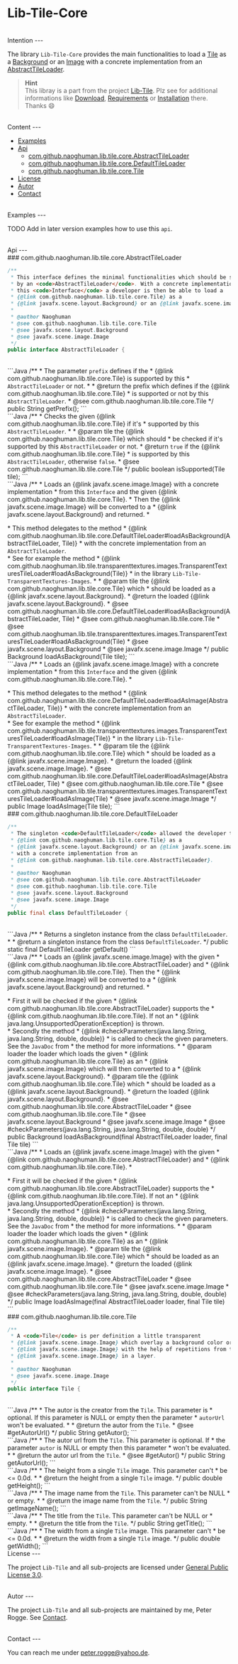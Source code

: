 Lib-Tile-Core
===



<br />
Intention
---

The library `Lib-Tile-Core` provides the main functionalities to load a [Tile] 
as a [Background] or an [Image] with a concrete implementation from an 
[AbstractTileLoader].

> __Hint__  
> This libray is a part from the project [Lib-Tile]. Plz see for additional 
> informations like [Download], [Requirements] or [Installation] there. Thanks :smile:



<br />
Content
---

* [Examples](#Examples)
* [Api](#Api)
    * [com.github.naoghuman.lib.tile.core.AbstractTileLoader](#AbTiLo)
    * [com.github.naoghuman.lib.tile.core.DefaultTileLoader](#DeTiLo)
    * [com.github.naoghuman.lib.tile.core.Tile](#Ti)
* [License](#License)
* [Autor](#Autor)
* [Contact](#Contact)



<br />
Examples<a name="Examples" />
---

TODO Add in later version examples how to use this `api`.



<br />
Api<a name="Api" />
---


<br />
### com.github.naoghuman.lib.tile.core.AbstractTileLoader<a name="AbTiLo" />

```Java
/**
 * This interface defines the minimal functionalities which should be supported 
 * by an <code>AbstractTileLoader</code>. With a concrete implementation from 
 * this <code>Interface</code> a developer is then be able to load a 
 * {@link com.github.naoghuman.lib.tile.core.Tile} as a 
 * {@link javafx.scene.layout.Background} or an {@link javafx.scene.image.Image}.
 *
 * @author Naoghuman
 * @see com.github.naoghuman.lib.tile.core.Tile
 * @see javafx.scene.layout.Background
 * @see javafx.scene.image.Image
 */
public interface AbstractTileLoader {
```

<br />
```Java
/**
 * The parameter <code>prefix</code> defines if the 
 * {@link com.github.naoghuman.lib.tile.core.Tile} is supported by this 
 * <code>AbstractTileLoader</code> or not.
 *
 * @return the prefix which defines if the {@link com.github.naoghuman.lib.tile.core.Tile} 
 * is supported or not by this <code>AbstractTileLoader</code>.
 * @see com.github.naoghuman.lib.tile.core.Tile
 */
public String getPrefix();
```

<br />
```Java
/**
 * Checks the given {@link com.github.naoghuman.lib.tile.core.Tile} if it's 
 * supported by this <code>AbstractTileLoader</code>.
 * 
 * @param tile the {@link com.github.naoghuman.lib.tile.core.Tile} which should 
 * be checked if it's supported by this <code>AbstractTileLoader</code> or not.
 * @return <code>true</code> if the {@link com.github.naoghuman.lib.tile.core.Tile} 
 * is supported by this <code>AbstractTileLoader</code>, otherwise <code>false</code>.
 * @see com.github.naoghuman.lib.tile.core.Tile
 */
public boolean isSupported(Tile tile);
```

<br />
```Java
/**
 * Loads an {@link javafx.scene.image.Image} with a concrete implementation 
 * from this <code>Interface</code> and the given {@link com.github.naoghuman.lib.tile.core.Tile}. 
 * Then the {@link javafx.scene.image.Image} will be converted to a 
 * {@link javafx.scene.layout.Background} and returned.
 * <p />
 * This method delegates to the method 
 * {@link com.github.naoghuman.lib.tile.core.DefaultTileLoader#loadAsBackground(AbstractTileLoader, Tile)}
 * with the concrete implementation from an <code>AbstractTileLoader</code>.<br />
 * See for example the method 
 * {@link com.github.naoghuman.lib.tile.transparenttextures.images.TransparentTexturesTileLoader#loadAsBackground(Tile)} 
 * in the library <code>Lib-Tile-TransparentTextures-Images</code>.
 * 
 * @param tile the {@link com.github.naoghuman.lib.tile.core.Tile} which 
 * should be loaded as a {@link javafx.scene.layout.Background}.
 * @return the loaded {@link javafx.scene.layout.Background}.
 * @see com.github.naoghuman.lib.tile.core.DefaultTileLoader#loadAsBackground(AbstractTileLoader, Tile)
 * @see com.github.naoghuman.lib.tile.core.Tile
 * @see com.github.naoghuman.lib.tile.transparenttextures.images.TransparentTexturesTileLoader#loadAsBackground(Tile)
 * @see javafx.scene.layout.Background
 * @see javafx.scene.image.Image
 */
public Background loadAsBackground(Tile tile);
```

<br />
```Java
/**
 * Loads an {@link javafx.scene.image.Image} with a concrete implementation 
 * from this <code>Interface</code> and the given {@link com.github.naoghuman.lib.tile.core.Tile}.
 * <p />
 * This method delegates to the method 
 * {@link com.github.naoghuman.lib.tile.core.DefaultTileLoader#loadAsImage(AbstractTileLoader, Tile)}
 * with the concrete implementation from an <code>AbstractTileLoader</code>.<br />
 * See for example the method 
 * {@link com.github.naoghuman.lib.tile.transparenttextures.images.TransparentTexturesTileLoader#loadAsImage(Tile)}
 * in the library <code>Lib-Tile-TransparentTextures-Images</code>.
 * 
 * @param tile the {@link com.github.naoghuman.lib.tile.core.Tile} which 
 * should be loaded as a {@link javafx.scene.image.Image}.
 * @return the loaded {@link javafx.scene.image.Image}.
 * @see com.github.naoghuman.lib.tile.core.DefaultTileLoader#loadAsImage(AbstractTileLoader, Tile)
 * @see com.github.naoghuman.lib.tile.core.Tile
 * @see com.github.naoghuman.lib.tile.transparenttextures.images.TransparentTexturesTileLoader#loadAsImage(Tile)
 * @see javafx.scene.image.Image
*/
public Image loadAsImage(Tile tile);
```


<br />
### com.github.naoghuman.lib.tile.core.DefaultTileLoader<a name="DeTiLo" />

```Java
/**
 * The singleton <code>DefaultTileLoader</code> allowed the developer to load a 
 * {@link com.github.naoghuman.lib.tile.core.Tile} as a 
 * {@link javafx.scene.layout.Background} or an {@link javafx.scene.image.Image} 
 * with a concrete implementation from an 
 * {@link com.github.naoghuman.lib.tile.core.AbstractTileLoader}.
 * 
 * @author Naoghuman
 * @see com.github.naoghuman.lib.tile.core.AbstractTileLoader
 * @see com.github.naoghuman.lib.tile.core.Tile
 * @see javafx.scene.layout.Background
 * @see javafx.scene.image.Image
 */
public final class DefaultTileLoader {
```

<br />
```Java
/**
 * Returns a singleton instance from the class <code>DefaultTileLoader</code>.
 * 
 * @return a singleton instance from the class <code>DefaultTileLoader</code>.
 */
public static final DefaultTileLoader getDefault()
```

<br />
```Java
/**
 * Loads an {@link javafx.scene.image.Image} with the given 
 * {@link com.github.naoghuman.lib.tile.core.AbstractTileLoader} and 
 * {@link com.github.naoghuman.lib.tile.core.Tile}. Then the 
 * {@link javafx.scene.image.Image} will be converted to a 
 * {@link javafx.scene.layout.Background} and returned.
 * <p />
 * First it will be checked if the given 
 * {@link com.github.naoghuman.lib.tile.core.AbstractTileLoader} supports the 
 * {@link com.github.naoghuman.lib.tile.core.Tile}. If not an 
 * {@link java.lang.UnsupportedOperationException} is thrown.<br />
 * Secondly the method 
 * {@link #checkParameters(java.lang.String, java.lang.String, double, double)}
 * is called to check the given parameters. See the <code>JavaDoc</code> from 
 * the method for more informations.
 * 
 * @param loader the loader which loads the given 
 * {@link com.github.naoghuman.lib.tile.core.Tile} as an 
 * {@link javafx.scene.image.Image} which will then converted to a 
 * {@link javafx.scene.layout.Background}.
 * @param tile the {@link com.github.naoghuman.lib.tile.core.Tile} which 
 * should be loaded as a {@link javafx.scene.layout.Background}.
 * @return the loaded {@link javafx.scene.layout.Background}.
 * @see com.github.naoghuman.lib.tile.core.AbstractTileLoader
 * @see com.github.naoghuman.lib.tile.core.Tile
 * @see javafx.scene.layout.Background
 * @see javafx.scene.image.Image
 * @see #checkParameters(java.lang.String, java.lang.String, double, double)
 */
public Background loadAsBackground(final AbstractTileLoader loader, final Tile tile)
```

<br />
```Java
/**
 * Loads an {@link javafx.scene.image.Image} with the given 
 * {@link com.github.naoghuman.lib.tile.core.AbstractTileLoader} and 
 * {@link com.github.naoghuman.lib.tile.core.Tile}.
 * <p />
 * First it will be checked if the given 
 * {@link com.github.naoghuman.lib.tile.core.AbstractTileLoader} supports the 
 * {@link com.github.naoghuman.lib.tile.core.Tile}. If not an 
 * {@link java.lang.UnsupportedOperationException} is thrown.<br />
 * Secondly the method 
 * {@link #checkParameters(java.lang.String, java.lang.String, double, double)}
 * is called to check the given parameters. See the <code>JavaDoc</code> from 
 * the method for more informations.
 * 
 * @param loader the loader which loads the given 
 * {@link com.github.naoghuman.lib.tile.core.Tile} as an 
 * {@link javafx.scene.image.Image}.
 * @param tile the {@link com.github.naoghuman.lib.tile.core.Tile} which 
 * should be loaded as an {@link javafx.scene.image.Image}.
 * @return the loaded {@link javafx.scene.image.Image}.
 * @see com.github.naoghuman.lib.tile.core.AbstractTileLoader
 * @see com.github.naoghuman.lib.tile.core.Tile
 * @see javafx.scene.image.Image
 * @see #checkParameters(java.lang.String, java.lang.String, double, double)
 */
public Image loadAsImage(final AbstractTileLoader loader, final Tile tile)
```


<br />
### com.github.naoghuman.lib.tile.core.Tile<a name="Ti" />

```Java
/**
 * A <code>Tile</code> is per definition a little transparent 
 * {@link javafx.scene.image.Image} which overlay a background color or an 
 * {@link javafx.scene.image.Image} with the help of repetitions from the 
 * {@link javafx.scene.image.Image} in a layer.
 *
 * @author Naoghuman
 * @see javafx.scene.image.Image
 */
public interface Tile {
```

<br />
```Java
/**
 * The autor is the creator from the <code>Tile</code>. This parameter is 
 * optional. If this parameter is NULL or empty then the parameter 
 * <code>autorUrl</code> won't be evaluated.
 * 
 * @return the autor from the <code>Tile</code>.
 * @see #getAutorUrl()
 */
public String getAutor();
```

<br />
```Java
/**
 * The autor url from the <code>Tile</code>. This parameter is optional. If 
 * the parameter <code>autor</code> is NULL or empty then this parameter 
 * won't be evaluated.
 * 
 * @return the autor url from the <code>Tile</code>.
 * @see #getAutor()
 */
public String getAutorUrl();
```

<br />
```Java
/**
 * The height from a single <code>Tile</code> image. This parameter can't 
 * be <= 0.0d.
 * 
 * @return the height from a single <code>Tile</code> image.
 */
public double getHeight();
```

<br />
```Java
/**
 * The image name from the <code>Tile</code>. This parameter can't be NULL 
 * or empty.
 * 
 * @return the image name from the <code>Tile</code>.
 */
public String getImageName();
```

<br />
```Java
/**
 * The title from the <code>Tile</code>. This parameter can't be NULL or 
 * empty.
 * 
 * @return the title from the <code>Tile</code>.
 */
public String getTitle();
```

<br />
```Java
/**
 * The width from a single <code>Tile</code> image. This parameter can't 
 * be <= 0.0d.
 * 
 * @return the width from a single <code>Tile</code> image.
 */
public double getWidth();
```



<br />
License<a name="License" />
---

The project `Lib-Tile` and all sub-projects are licensed under [General Public License 3.0].



<br />
Autor<a name="Autor" />
---

The project `Lib-Tile` and all sub-projects are maintained by me, Peter Rogge. 
See [Contact](#Contact).



<br />
Contact<a name="Contact" />
---

You can reach me under <peter.rogge@yahoo.de>.



[//]: # (Images)



[//]: # (Links)
[AbstractTileLoader]:https://github.com/Naoghuman/lib-tile/blob/master/Lib-Tile-Core/src/main/java/com/github/naoghuman/lib/tile/core/AbstractTileLoader.java
[Background]:https://docs.oracle.com/javase/8/javafx/api/javafx/scene/layout/Background.html
[Download]:https://github.com/Naoghuman/lib-tile/blob/master/README.md#Download
[General Public License 3.0]:http://www.gnu.org/licenses/gpl-3.0.en.html
[Image]:https://docs.oracle.com/javase/8/javafx/api/javafx/scene/image/Image.html
[Installation]:https://github.com/Naoghuman/lib-tile/blob/master/README.md#Installation
[Lib-Tile]:https://github.com/Naoghuman/lib-tile
[Requirements]:https://github.com/Naoghuman/lib-tile/blob/master/README.md#Requirements
[Tile]:https://github.com/Naoghuman/lib-tile/blob/master/Lib-Tile-Core/src/main/java/com/github/naoghuman/lib/tile/core/Tile.java

